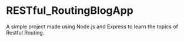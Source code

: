 # RESTful_RoutingBlogApp
A simple project made using Node.js and Express to learn the topics of Restful Routing.
